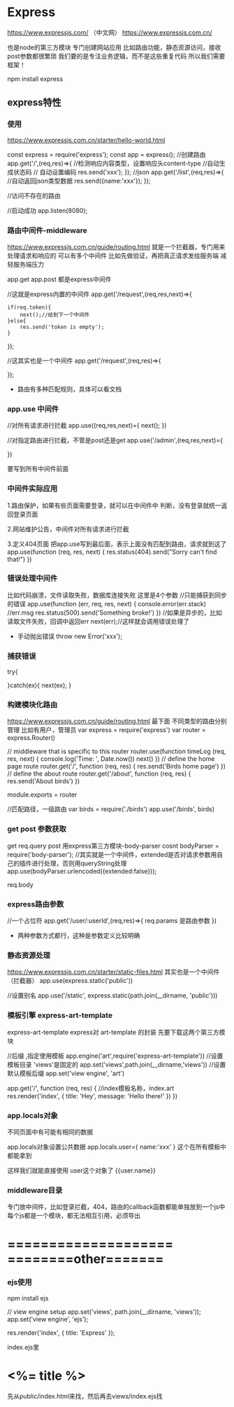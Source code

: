 # Express
https://www.expressjs.com/
（中文网）
https://www.expressjs.com.cn/

也是node的第三方模块
专门创建网站应用
比如路由功能，静态资源访问，接收post参数都很繁琐
我们要的是专注业务逻辑，而不是这些重复代码
所以我们需要框架！

npm install express

## express特性



### 使用
https://www.expressjs.com.cn/starter/hello-world.html

const express = require('express');
const app = express();
//创建路由
app.get('/',(req,res)=>{
    //检测响应内容类型，设置响应头content-type
    //自动生成状态码
    // 自动设置编码
    res.send('xxx');
});
//json
app.get('/list',(req,res)=>{
    //自动返回json类型数据
    res.send({name:'xxx'});
});

//访问不存在的路由

//启动成功
app.listen(8080);

### 路由中间件-middleware
https://www.expressjs.com.cn/guide/routing.html
就是一个拦截器，专门用来处理请求和响应的
可以有多个中间件
比如先做验证，再把真正请求发给服务端
减轻服务端压力

app.get
app.post 
都是express中间件

//这就是express内置的中间件
app.get('/request',(req,res,next)=>{
    
    if(req.token){
        next();//给到下一个中间件
    }else{
        res.send('token is empty');
    }
});

//这其实也是一个中间件
app.get('/request',(req,res)=>{

});
* 路由有多种匹配规则，具体可以看文档


### app.use 中间件

//对所有请求进行拦截
app.use((req,res,next)={
    next();
})

//对指定路由进行拦截，不管是post还是get
app.use('/admin',(req,res,next)={

})

要写到所有中间件前面

### 中间件实际应用
1.路由保护，如果有些页面需要登录，就可以在中间件中
判断，没有登录就统一返回登录页面

2.网站维护公告，中间件对所有请求进行拦截

3.定义404页面
把app.use写到最后面，表示上面没有匹配到路由，请求就到这了
app.use(function (req, res, next) {
  res.status(404).send("Sorry can't find that!")
})
### 错误处理中间件

比如代码崩溃，文件读取失败，数据库连接失败
这里是4个参数
//只能捕获到同步的错误
app.use(function (err, req, res, next) {
  console.error(err.stack)
  //err.msg
  res.status(500).send('Something broke!')
})
//如果是异步的，比如读取文件失败，回调中返回err
next(err);//这样就会调用错误处理了

* 手动抛出错误 throw new Error('xxx');

### 捕获错误

try{

}catch(ex){
    next(ex);
}

### 构建模块化路由
https://www.expressjs.com.cn/guide/routing.html 最下面
不同类型的路由分别管理
比如有用户，管理员
var express = require('express')
var router = express.Router()

// middleware that is specific to this router
router.use(function timeLog (req, res, next) {
  console.log('Time: ', Date.now())
  next()
})
// define the home page route
router.get('/', function (req, res) {
  res.send('Birds home page')
})
// define the about route
router.get('/about', function (req, res) {
  res.send('About birds')
})

module.exports = router


//匹配路径，一级路由
var birds = require('./birds')
app.use('/birds', birds)

### get post 参数获取
get
req.query
post
用express第三方模块-body-parser
cosnt bodyParser = require('body-parser');
//其实就是一个中间件，extended是否对请求参数用自己的插件进行处理，否则用queryString处理
app.use(bodyParser.urlencoded({extended:false}));

req.body

### express路由参数
//一个占位符
app.get('/user/:userId',(req,res)=>{
    req.params 是路由参数
})

* 两种参数方式都行，这种是参数定义比较明确


### 静态资源处理
https://www.expressjs.com.cn/starter/static-files.html
其实也是一个中间件（拦截器）
app.use(express.static('public'))

//设置别名
app.use('/static', express.static(path.join(__dirname, 'public')))

### 模板引擎 express-art-template
express-art-template
express对 art-template 的封装
先要下载这两个第三方模块

//后缀 ,指定使用模板
app.engine('art',require('express-art-template'))
//设置模板目录 'views'是固定的
app.set('views',path.join(__dirname,'views'))
//设置默认模板后缀
app.set('view engine', 'art')

app.get('/', function (req, res) {
    //index模板名称，index.art
  res.render('index', { title: 'Hey', message: 'Hello there!' })
})

### app.locals对象
不同页面中有可能有相同的数据

app.locals对象设置公共数据
app.locals.user={
    name:'xxx'
}
这个在所有模板中都能拿到

这样我们就能直接使用 user这个对象了
{{user.name}}


### middleware目录
专门放中间件，比如登录拦截，404，路由的callback函数都能单独放到一个js中
每个js都是一个模块，都无法相互引用，必须导出



====================
========other=======
====================


### ejs使用
npm install ejs

// view engine setup
app.set('views', path.join(__dirname, 'views'));
app.set('view engine', 'ejs');



res.render('index', { title: 'Express' });

index.ejs里
<h1><%= title %></h1>

先从public/index.html来找，然后再去views/index.ejs找











